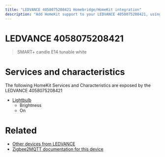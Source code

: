 ```yaml
---
title: "LEDVANCE 4058075208421 Homebridge/HomeKit integration"
description: "Add HomeKit support to your LEDVANCE 4058075208421, using Homebridge, Zigbee2MQTT and homebridge-z2m."
---
```

<!---
This file has been GENERATED using src/docgen/docgen.ts
DO NOT EDIT THIS FILE MANUALLY!
-->
# LEDVANCE 4058075208421
> SMART+ candle E14 tunable white


# Services and characteristics
The following HomeKit Services and Characteristics are exposed by
the LEDVANCE 4058075208421

* [Lightbulb](../../light.md)
  * Brightness
  * On


# Related
* [Other devices from LEDVANCE](../index.md#ledvance)
* [Zigbee2MQTT documentation for this device](https://www.zigbee2mqtt.io/devices/4058075208421.html)